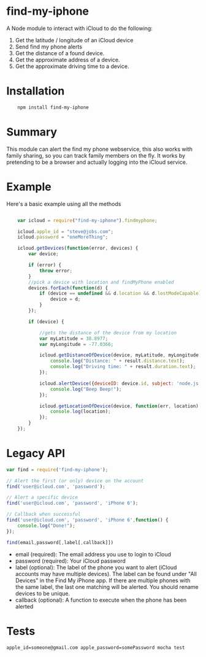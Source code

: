 # find-my-iphone

A Node module to interact with iCloud to do the following:

1. Get the latitude / longitude of an iCloud device
2. Send find my phone alerts
3. Get the distance of a found device.
4. Get the approximate address of a device.
5. Get the approximate driving time to a device.


# Installation

```bash
	npm install find-my-iphone
```

# Summary

This module can alert the find my phone webservice, this also works with family sharing, so you can track family members on the fly. It works by pretending to be a browser and actually logging into the iCloud service.

# Example

Here's a basic example using all the methods

```javascript

	var icloud = require("find-my-iphone").findmyphone;

	icloud.apple_id = "steve@jobs.com";
	icloud.password = "oneMoreThing";

	icloud.getDevices(function(error, devices) {
		var device;

		if (error) {
			throw error;
		}
		//pick a device with location and findMyPhone enabled
		devices.forEach(function(d) {
			if (device == undefined && d.location && d.lostModeCapable) {
				device = d;
			}
		});

		if (device) {

			//gets the distance of the device from my location
			var myLatitude = 38.8977;
			var myLongitude = -77.0366;

			icloud.getDistanceOfDevice(device, myLatitude, myLongitude, function(err, result) {
				console.log("Distance: " + result.distance.text);
				console.log("Driving time: " + result.duration.text);
			});

			icloud.alertDevice({deviceID: device.id, subject: 'node.js demo'}, function(err) {
				console.log("Beep Beep!");
			});

			icloud.getLocationOfDevice(device, function(err, location) {
				console.log(location);
			});
		}
	});

```

# Legacy API

```javascript
var find = require('find-my-iphone');

// Alert the first (or only) device on the account
find('user@icloud.com', 'password');

// Alert a specific device
find('user@icloud.com', 'password', 'iPhone 6');

// Callback when successful
find('user@icloud.com', 'password', 'iPhone 6',function() {
	console.log("Done!");
});
```
```javascript
find(email,password[,label[,callback]])
```


 * email (required): The email address you use to login to iCloud
 * password (required): Your iCloud password
 * label (optional): The label of the phone you want to alert (iCloud accounts may have multiple devices). The label can be found under "All Devices" in the Find My iPhone app. If there are multiple phones with the same label, the last one matching will be alerted. You should rename devices to be unique.
 * callback (optional): A function to execute when the phone has been alerted

# Tests

`apple_id=someone@gmail.com apple_password=somePassword mocha test`
